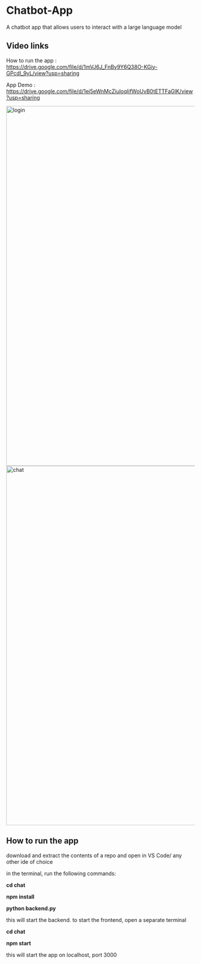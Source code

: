 # Chatbot-App
A chatbot app that allows users to interact with a large language model


## Video links

How to run the app : https://drive.google.com/file/d/1mVJ6J_FnBy9Y6Q38O-KGiy-GPcdI_9vL/view?usp=sharing

App Demo : https://drive.google.com/file/d/1ej5eWnMcZiuloqIifWoUvB0tETTFaGlK/view?usp=sharing 

<img width="959" alt="login" src="https://github.com/Palak-Kaushik/Chatbot-App/assets/124910256/73b25d64-f821-44e0-992b-5c00f986e517">

<img width="958" alt="chat" src="https://github.com/Palak-Kaushik/Chatbot-App/assets/124910256/484f6421-9b0f-43ce-8452-90bcf3dd29a6">


## How to run the app

download and extract the contents of a repo and open in VS Code/ any other ide of choice

in the terminal, run the following commands:

**cd chat**

**npm install**

**python backend.py**


this will start the backend. to start the frontend, open a separate terminal


**cd chat**

**npm start**

this will start the app on localhost, port 3000
